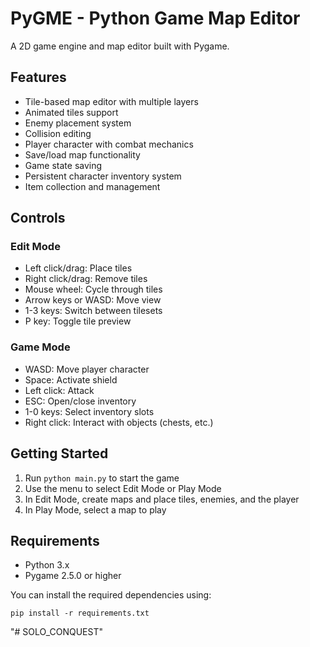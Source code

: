 # PyGME - Python Game Map Editor

A 2D game engine and map editor built with Pygame.

## Features

- Tile-based map editor with multiple layers
- Animated tiles support
- Enemy placement system
- Collision editing
- Player character with combat mechanics
- Save/load map functionality
- Game state saving
- Persistent character inventory system
- Item collection and management

## Controls

### Edit Mode
- Left click/drag: Place tiles
- Right click/drag: Remove tiles
- Mouse wheel: Cycle through tiles
- Arrow keys or WASD: Move view
- 1-3 keys: Switch between tilesets
- P key: Toggle tile preview

### Game Mode
- WASD: Move player character
- Space: Activate shield
- Left click: Attack
- ESC: Open/close inventory
- 1-0 keys: Select inventory slots
- Right click: Interact with objects (chests, etc.)

## Getting Started

1. Run `python main.py` to start the game
2. Use the menu to select Edit Mode or Play Mode
3. In Edit Mode, create maps and place tiles, enemies, and the player
4. In Play Mode, select a map to play

## Requirements

- Python 3.x
- Pygame 2.5.0 or higher

You can install the required dependencies using:
```
pip install -r requirements.txt
```
"# SOLO_CONQUEST" 

